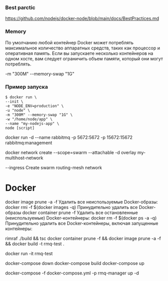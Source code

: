### Best parctic
https://github.com/nodejs/docker-node/blob/main/docs/BestPractices.md

### Memory
По умолчанию любой контейнер Docker может потреблять максимальное количество аппаратных средств, таких как процессор и оперативная память. Если вы запускаете несколько контейнеров на одном хосте, вам следует ограничить объем памяти, который они могут потреблять.

-m "300M" --memory-swap "1G"

### Пример запуска
~~~
$ docker run \
--init \
-e "NODE_ENV=production" \
-u "node" \
-m "300M" --memory-swap "1G" \
-w "/home/node/app" \
--name "my-nodejs-app" \
node [script]
~~~


docker run -d --name rabbitmq -p 5672:5672 -p 15672:15672 rabbitmq:management

docker network create --scope=swarm --attachable -d overlay my-multihost-network

--ingress		Create swarm routing-mesh network

# Docker

docker image prune -a -f                         Удалить все неиспользуемые Docker-образы:
docker rmi -f $(docker images -q)                Принудительно удалить все Docker-образы
docker container prune -f                        Удалить все остановленные (неиспользуемые) Docker-контейнеры:
docker rm -f $(docker ps -a -q)                  Принудительно удалить все Docker-контейнеры, включая запущенные контейнеры:


rimraf ./build && tsc
docker container prune -f && docker image prune -a -f && docker build -t rmq-test .


docker run -it rmq-test

docker-compose down
docker-compose build
docker-compose up

docker-compose -f docker-compose.yml -p rmq-manager up -d
